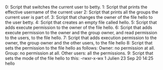 0: Script that switches the current user to betty.
1: Script that prints the effective username of the current user
2: Script that prints all the groups the current user is part of.
3: Script that changes the owner of the file hello to the user betty.
4: Script that creates an empty file called hello.
5: Script that adds execute permission to the owner of the file hello.
6: Script that adds execute permission to the owner and the group owner, and read permission to the users, to the file hello.
7: Script that adds execution permission to the owner, the group owner and the other users, to the file hello
8: Script that sets the permission to the file hello as follows: Owner: no permission at all. Group: no permission at all. Other users: all the permissions.
9: Script that sets the mode of the file hello to this: -rwxr-x-wx 1 Julien 23 Sep 20 14:25 hello

